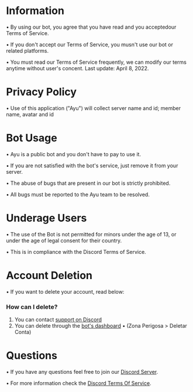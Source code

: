 # Information
• By using our bot, you agree that you have read and you acceptedour Terms of Service.

• If you don't accept our Terms of Service, you musn't use our bot or related platforms.

• You must read our Terms of Service frequently, we can modify our terms anytime without user's concent. Last update: April 8, 2022.

# Privacy Policy
• Use of this application ("Ayu") will collect server name and id; member name, avatar and id


# Bot Usage
• Ayu is a public bot and you don't have to pay to use it.

• If you are not satisfied with the bot's service, just remove it from your server.

• The abuse of bugs that are present in our bot is strictly prohibited.

• All bugs must be reported to the Ayu team to be resolved.

# Underage Users
• The use of the Bot is not permitted for minors under the age of 13, or under the age of legal consent for their country.

• This is in compliance with the Discord Terms of Service.

# Account Deletion
• If you want to delete your account, read below:
### How can I delete?
1. You can contact [support on Discord](https://discord.gg/bUcgWgpARh)
2. You can delete through the [bot's dashboard](https://ayubot.tech/settings/account) 
  • (Zona Perigosa > Deletar Conta)

# Questions
• If you have any questions feel free to join our [Discord Server](https://discord.gg/bUcgWgpARh).

• For more information check the [Discord Terms Of Service](https://discord.com/terms).
